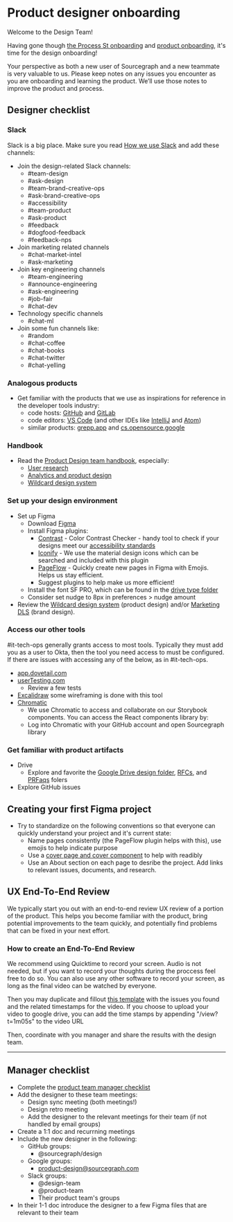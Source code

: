 # Product designer onboarding

Welcome to the Design Team!

Having gone though [the Process St onboarding](https://app.process.st/reports/) and [product onboarding](../../product/onboarding/index.md), it's time for the design onboarding!

Your perspective as both a new user of Sourcegraph and a new teammate is very valuable to us. Please keep notes on any issues you encounter as you are onboarding and learning the product. We’ll use those notes to improve the product and process.

## Designer checklist

### Slack

Slack is a big place. Make sure you read [How we use Slack](https://handbook.sourcegraph.com/company-info-and-process/communication/team_chat/) and add these channels:

- Join the design-related Slack channels:
  - #team-design
  - #ask-design
  - #team-brand-creative-ops
  - #ask-brand-creative-ops
  - #accessibility
  - #team-product
  - #ask-product
  - #feedback
  - #dogfood-feedback
  - #feedback-nps
- Join marketing related channels
  - #chat-market-intel
  - #ask-marketing
- Join key engineering channels
  - #team-engineering
  - #announce-engineering
  - #ask-engineering
  - #job-fair
  - #chat-dev
- Technology specific channels
  - #chat-ml
- Join some fun channels like:
  - #random
  - #chat-coffee
  - #chat-books
  - #chat-twitter
  - #chat-yelling

### Analogous products

- Get familiar with the products that we use as inspirations for reference in the developer tools industry:
  - code hosts: [GitHub](https://github.com/) and [GitLab](https://gitlab.com/)
  - code editors: [VS Code](https://code.visualstudio.com/) (and other IDEs like [IntelliJ](https://www.jetbrains.com/idea/) and [Atom](https://atom.io/))
  - similar products: [grepp.app](https://grep.app/) and [cs.opensource.google](https://cs.opensource.google)

### Handbook

- Read the [Product Design team handbook](../index.md), especially:
  - [User research](../research/)
  - [Analytics and product design](../metrics/)
  - [Wildcard design system](../wildcard_design_system/)

### Set up your design environment

- Set up Figma
  - Download [Figma](https://www.figma.com)
  - Install Figma plugins:
    - [Contrast](https://www.figma.com/community/plugin/748533339900865323/Contrast) - Color Contrast Checker - handy tool to check if your designs meet our [accessibility standards](../../design/design-and-interaction-guidelines.md#accessibility-standards)
    - [Iconify](https://www.figma.com/community/plugin/735098390272716381/Iconify) - We use the material design icons which can be searched and included with this plugin
    - [PageFlow](https://www.figma.com/community/plugin/950120156580543496/PageFlow) - Quickly create new pages in Figma with Emojis. Helps us stay efficient.
    - Suggest plugins to help make us more efficient!
  - Install the font SF PRO, which can be found in the [drive type folder](https://drive.google.com/drive/folders/1X1hwQr4lGGVn5BDe4f09q_xRqboQZpsQ)
  - Consider set nudge to 8px in preferences > nudge amount
- Review the [Wildcard design system](https://www.figma.com/file/NIsN34NH7lPu04olBzddTw/%E2%9C%B3%EF%B8%8F-Wildcard-Design-System?node-id=21423-49011&t=bIFjBLnZfICXvveE-0) (product design) and/or [Marketing DLS](https://www.figma.com/file/o1QRtdQI0ozKq0n7ATrKlx/Marketing-DLS?node-id=916-5781&t=6MQaleEHd9xtVq3Y-0) (brand design).

### Access our other tools

#it-tech-ops generally grants access to most tools. Typically they must add you as a user to Okta, then the tool you need access to must be configured. If there are issues with accessing any of the below, as in #it-tech-ops.

- [app.dovetail.com](https://dovetailapp.com/auth/login/)
- [userTesting.com](https://www.usertesting.com/)
  - Review a few tests
- [Excalidraw](https://app.excalidraw.com/) some wireframing is done with this tool
- [Chromatic](https://www.chromatic.com/library?appId=5f0f381c0e50750022dc6bf7)
  - We use Chromatic to access and collaborate on our Storybook components. You can access the React components library by:
  - Log into Chromatic with your GitHub account and open Sourcegraph library

### Get familiar with product artifacts

- Drive
  - Explore and favorite the [Google Drive design folder](https://drive.google.com/drive/folders/1ow-19Yd4AFtT8HjVZ9ln_nEGpCzQ2CTf), [RFCs](https://drive.google.com/drive/u/0/folders/1zP3FxdDlcSQGC1qvM9lHZRaHH4I9Jwwa), and [PRFaqs](https://drive.google.com/drive/u/0/folders/1cOXPKDIQ3O3ZEq9oP6WZBTizgwnoZI9l) folers
- Explore GitHub issues

## Creating your first Figma project

- Try to standardize on the following conventions so that everyone can quickly understand your project and it's current state:
  - Name pages consistently (the PageFlow plugin helps with this), use emojis to help indicate purpose
  - Use a [cover page and cover component](https://www.figma.com/file/8qNcDzOXLj1hcOM76WDPN9/%F0%9F%9B%A0Project-Tools?node-id=72-36) to help with readibly
  - Use an About section on each page to desribe the project. Add links to relevant issues, documents, and research.

## UX End-To-End Review

We typically start you out with an end-to-end review UX review of a portion of the product. This helps you become familiar with the product, bring potential improvements to the team quickly, and potentially find problems that can be fixed in your next effort.

### How to create an End-To-End Review

We recommend using Quicktime to record your screen. Audio is not needed, but if you want to record your thoughts during the proccess feel free to do so. You can also use any other software to record your screen, as long as the final video can be watched by everyone.

Then you may duplicate and fillout [this template](https://docs.google.com/document/d/1ct4Fy4H6TLgkUwEdap121-NkvIMMlBp5J7oowmvz3Tk/edit?usp=sharing) with the issues you found and the related timestamps for the video.
If you choose to upload your video to google drive, you can add the time stamps by appending "/view?t=1m05s" to the video URL

Then, coordinate with you manager and share the results with the design team.

---

## Manager checklist

- Complete the [product team manager checklist](../../product/onboarding/index.md#manager-checklist)
- Add the designer to these team meetings:
  - Design sync meeting (both meetings!)
  - Design retro meeting
  - Add the designer to the relevant meetings for their team (if not handled by email groups)
- Create a 1:1 doc and recurrning meetings
- Include the new designer in the following:
  - GitHub groups:
    - @sourcegraph/design
  - Google groups:
    - product-design@sourcegraph.com
  - Slack groups:
    - @design-team
    - @product-team
    - Their product team's groups
- In their 1-1 doc introduce the designer to a few Figma files that are relevant to their team
